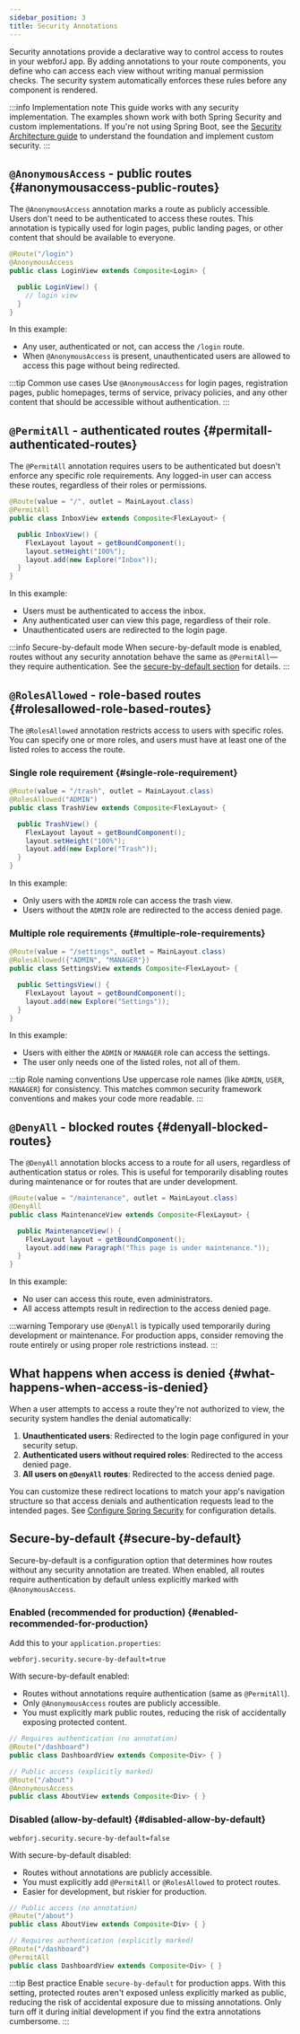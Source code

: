 ```yaml
---
sidebar_position: 3
title: Security Annotations
---
```


Security annotations provide a declarative way to control access to routes in your webforJ app. By adding annotations to your route components, you define who can access each view without writing manual permission checks. The security system automatically enforces these rules before any component is rendered.

:::info Implementation note
This guide works with any security implementation. The examples shown work with both Spring Security and custom implementations. If you're not using Spring Boot, see the [Security Architecture guide](/docs/security/architecture/overview) to understand the foundation and implement custom security.
:::

## `@AnonymousAccess` - public routes {#anonymousaccess-public-routes}

The `@AnonymousAccess` annotation marks a route as publicly accessible. Users don't need to be authenticated to access these routes. This annotation is typically used for login pages, public landing pages, or other content that should be available to everyone.

```java title="LoginView.java"
@Route("/login")
@AnonymousAccess
public class LoginView extends Composite<Login> {

  public LoginView() {
    // login view
  }
}
```

In this example:
- Any user, authenticated or not, can access the `/login` route.
- When `@AnonymousAccess` is present, unauthenticated users are allowed to access this page without being redirected.

:::tip Common use cases
Use `@AnonymousAccess` for login pages, registration pages, public homepages, terms of service, privacy policies, and any other content that should be accessible without authentication.
:::

## `@PermitAll` - authenticated routes {#permitall-authenticated-routes}

The `@PermitAll` annotation requires users to be authenticated but doesn't enforce any specific role requirements. Any logged-in user can access these routes, regardless of their roles or permissions.

```java title="InboxView.java"
@Route(value = "/", outlet = MainLayout.class)
@PermitAll
public class InboxView extends Composite<FlexLayout> {

  public InboxView() {
    FlexLayout layout = getBoundComponent();
    layout.setHeight("100%");
    layout.add(new Explore("Inbox"));
  }
}
```

In this example:
- Users must be authenticated to access the inbox.
- Any authenticated user can view this page, regardless of their role.
- Unauthenticated users are redirected to the login page.

:::info Secure-by-default mode
When secure-by-default mode is enabled, routes without any security annotation behave the same as `@PermitAll`— they require authentication. See the [secure-by-default section](#secure-by-default) for details.
:::

## `@RolesAllowed` - role-based routes {#rolesallowed-role-based-routes}

The `@RolesAllowed` annotation restricts access to users with specific roles. You can specify one or more roles, and users must have at least one of the listed roles to access the route.

### Single role requirement {#single-role-requirement}

```java title="TrashView.java"
@Route(value = "/trash", outlet = MainLayout.class)
@RolesAllowed("ADMIN")
public class TrashView extends Composite<FlexLayout> {

  public TrashView() {
    FlexLayout layout = getBoundComponent();
    layout.setHeight("100%");
    layout.add(new Explore("Trash"));
  }
}
```

In this example:
- Only users with the `ADMIN` role can access the trash view.
- Users without the `ADMIN` role are redirected to the access denied page.

### Multiple role requirements {#multiple-role-requirements}

```java title="SettingsView.java"
@Route(value = "/settings", outlet = MainLayout.class)
@RolesAllowed({"ADMIN", "MANAGER"})
public class SettingsView extends Composite<FlexLayout> {

  public SettingsView() {
    FlexLayout layout = getBoundComponent();
    layout.add(new Explore("Settings"));
  }
}
```

In this example:
- Users with either the `ADMIN` or `MANAGER` role can access the settings.
- The user only needs one of the listed roles, not all of them.

:::tip Role naming conventions
Use uppercase role names (like `ADMIN`, `USER`, `MANAGER`) for consistency. This matches common security framework conventions and makes your code more readable.
:::

## `@DenyAll` - blocked routes {#denyall-blocked-routes}

The `@DenyAll` annotation blocks access to a route for all users, regardless of authentication status or roles. This is useful for temporarily disabling routes during maintenance or for routes that are under development.

```java title="MaintenanceView.java"
@Route(value = "/maintenance", outlet = MainLayout.class)
@DenyAll
public class MaintenanceView extends Composite<FlexLayout> {

  public MaintenanceView() {
    FlexLayout layout = getBoundComponent();
    layout.add(new Paragraph("This page is under maintenance."));
  }
}
```

In this example:
- No user can access this route, even administrators.
- All access attempts result in redirection to the access denied page.

:::warning Temporary use
`@DenyAll` is typically used temporarily during development or maintenance. For production apps, consider removing the route entirely or using proper role restrictions instead.
:::

## What happens when access is denied {#what-happens-when-access-is-denied}

When a user attempts to access a route they're not authorized to view, the security system handles the denial automatically:

1. **Unauthenticated users**: Redirected to the login page configured in your security setup.
2. **Authenticated users without required roles**: Redirected to the access denied page.
3. **All users on `@DenyAll` routes**: Redirected to the access denied page.

You can customize these redirect locations to match your app's navigation structure so that access denials and authentication requests lead to the intended pages. See [Configure Spring Security](/docs/security/getting-started#configure-spring-security) for configuration details.

## Secure-by-default {#secure-by-default}

Secure-by-default is a configuration option that determines how routes without any security annotation are treated. When enabled, all routes require authentication by default unless explicitly marked with `@AnonymousAccess`.

### Enabled (recommended for production) {#enabled-recommended-for-production}

Add this to your `application.properties`:

```properties title="application.properties"
webforj.security.secure-by-default=true
```

With secure-by-default enabled:
- Routes without annotations require authentication (same as `@PermitAll`).
- Only `@AnonymousAccess` routes are publicly accessible.
- You must explicitly mark public routes, reducing the risk of accidentally exposing protected content.

```java
// Requires authentication (no annotation)
@Route("/dashboard")
public class DashboardView extends Composite<Div> { }

// Public access (explicitly marked)
@Route("/about")
@AnonymousAccess
public class AboutView extends Composite<Div> { }
```

### Disabled (allow-by-default) {#disabled-allow-by-default}

```properties title="application.properties"
webforj.security.secure-by-default=false
```

With secure-by-default disabled:
- Routes without annotations are publicly accessible.
- You must explicitly add `@PermitAll` or `@RolesAllowed` to protect routes.
- Easier for development, but riskier for production.

```java
// Public access (no annotation)
@Route("/about")
public class AboutView extends Composite<Div> { }

// Requires authentication (explicitly marked)
@Route("/dashboard")
@PermitAll
public class DashboardView extends Composite<Div> { }
```

:::tip Best practice
Enable `secure-by-default` for production apps. With this setting, protected routes aren't exposed unless explicitly marked as public, reducing the risk of accidental exposure due to missing annotations. Only turn off it during initial development if you find the extra annotations cumbersome.
:::